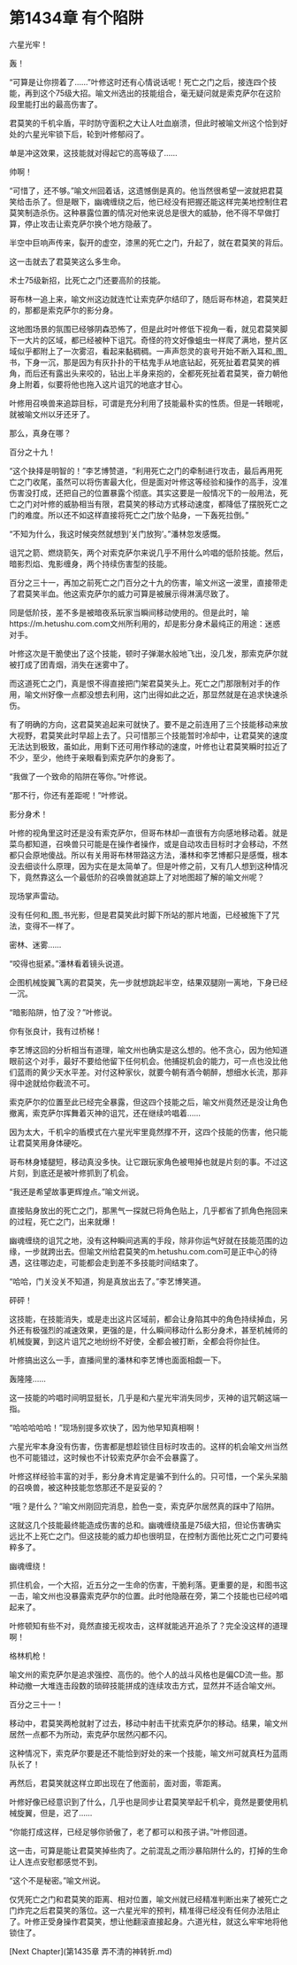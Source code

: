 # 第1434章 有个陷阱

六星光牢！

轰！

“可算是让你捞着了……”叶修这时还有心情说话呢！死亡之门之后，接连四个技能，再到这个75级大招。喻文州选出的技能组合，毫无疑问就是索克萨尔在这阶段里能打出的最高伤害了。

君莫笑的千机伞盾，平时防守面积之大让人吐血崩溃，但此时被喻文州这个恰到好处的六星光牢锁下后，轮到叶修郁闷了。

单是冲这效果，这技能就对得起它的高等级了……

帅啊！

“可惜了，还不够。”喻文州回着话，这遗憾倒是真的。他当然很希望一波就把君莫笑给击杀了。但是眼下，幽魂缠绕之后，他已经没有把握还能这样完美地控制住君莫笑制造杀伤。这种暴露位置的情况对他来说总是很大的威胁，他不得不早做打算，停止攻击让索克萨尔换个地方隐蔽了。

半空中巨响声传来，裂开的虚空，漆黑的死亡之门，升起了，就在君莫笑的背后。

这一击就去了君莫笑这么多生命。

术士75级新招，比死亡之门还要高阶的技能。

哥布林一追上来，喻文州这边就连忙让索克萨尔结印了，随后哥布林追，君莫笑赶的，那都是索克萨尔的影分身。

这地图场景的氛围已经够阴森恐怖了，但是此时叶修低下视角一看，就见君莫笑脚下一大片的区域，都已经被种下诅咒。奇怪的符文好像蛆虫一样爬了满地，整片区域似乎都附上了一次雾沼，看起来黏稠稠。一声声怨灵的哀号开始不断入耳和_图_书，下身一沉，那是因为有灰扑扑的干枯鬼手从地底钻起，死死扯着君莫笑的裤角，而后还有露出头来咬的，钻出上半身来抱的，全都死死扯着君莫笑，奋力朝他身上附着，似要将他也拖入这片诅咒的地底才甘心。

叶修用召唤兽来追踪目标，可谓是充分利用了技能最朴实的性质。但是一转眼呢，就被喻文州以牙还牙了。

那么，真身在哪？

百分之十九！

“这个抉择是明智的！”李艺博赞道，“利用死亡之门的牵制进行攻击，最后再用死亡之门收尾，虽然可以将伤害最大化，但是面对叶修这等经验和操作的高手，没准伤害没打成，还把自己的位置暴露个彻底。其实这要是一般情况下的一般用法，死亡之门对叶修的威胁相当有限，君莫笑的移动方式移动速度，都降低了摆脱死亡之门的难度。所以还不如这样直接将死亡之门放个贴身，一下轰死拉倒。”

“不知为什么，我这时候突然就想到‘关门放狗’。”潘林忽发感慨。

诅咒之箭、燃烧箭矢，两个对索克萨尔来说几乎不用什么吟唱的低阶技能。然后，暗影烈焰、鬼影缠身，两个持续伤害型的技能。

百分之三十一，再加之前死亡之门百分之十九的伤害，喻文州这一波里，直接带走了君莫笑半血。他这索克萨尔的威力可算是被展示得淋漓尽致了。

同是低阶技，差不多是被暗夜系玩家当瞬间移动使用的。但是此时，喻https://m.hetushu.com.com文州所利用的，却是影分身术最纯正的用途：迷惑对手。

叶修这次是干脆使出了这个技能，顿时子弹潮水般地飞出，没几发，那索克萨尔就被打成了团青烟，消失在迷雾中了。

而这道死亡之门，真是恨不得直接把门架君莫笑头上。死亡之门那限制对手的作用，喻文州好像一点都没想去利用，这门出得如此之近，那显然就是在追求快速杀伤。

有了明确的方向，这君莫笑追起来可就快了。要不是之前连用了三个技能移动来放大视野，君莫笑此时早超上去了。只可惜那三个技能暂时冷却中，让君莫笑的速度无法达到极致，虽如此，用剩下还可用作移动的速度，叶修也让君莫笑瞬时拉近了不少，至少，他终于亲眼看到索克萨尔的身影了。

“我做了一个致命的陷阱在等你。”叶修说。

“那不行，你还有差距呢！”叶修说。

影分身术！

叶修的视角里这时还是没有索克萨尔，但哥布林却一直很有方向感地移动着。就是菜鸟都知道，召唤兽只可能是在操作者操作，或是自动攻击目标时才会移动，不然都只会原地傻战。所以有关用哥布林带路这方法，潘林和李艺博都只是感慨，根本没去细谈什么原理，因为实在是太简单了。但是叶修之前，又有几人想到这种情况下，竟然靠这么一个最低阶的召唤兽就追踪上了对地图超了解的喻文州呢？

现场掌声雷动。

没有任何和_图_书光影，但是君莫笑此时脚下所站的那片地面，已经被施下了咒法，变得不一样了。

密林、迷雾……

“咬得也挺紧。”潘林看着镜头说道。

企图机械旋翼飞离的君莫笑，先一步就想跳起半空，结果双腿刚一离地，下身已经一沉。

“暗影陷阱，怕了没？”叶修说。

你有张良计，我有过桥梯！

李艺博这回的分析相当有道理，喻文州也确实是这么想的。他不贪心，因为他知道眼前这个对手，最好不要给他留下任何机会。他捕捉机会的能力，可一点也没比他们蓝雨的黄少天水平差。对付这种家伙，就要今朝有酒今朝醉，想细水长流，那非得中途就给你截流不可。

索克萨尔的位置至此已经完全暴露，但这四个技能之后，喻文州竟然还是没让角色撤离，索克萨尔挥舞着灭神的诅咒，还在继续吟唱着……

因为太大，千机伞的盾模式在六星光牢里竟然撑不开，这四个技能的伤害，他只能让君莫笑用身体硬吃。

哥布林身矮腿短，移动真没多快。让它跟玩家角色被甩掉也就是片刻的事。不过这片刻，到底还是被叶修抓到了机会。

“我还是希望故事更辉煌点。”喻文州说。

直接贴身放出的死亡之门，那黑气一探就已将角色贴上，几乎都省了抓角色拖回来的过程，死亡之门，出来就爆！

幽魂缠绕的诅咒之地，没有这种瞬间逃离的手段，除非你运气好就在技能范围的边缘，一步就跨出去。但喻文州给君莫笑的m.hetushu.com.com可是正中心的待遇，这往哪边走，可能都会走到差不多技能时间结束了。

“哈哈，门关没关不知道，狗是真放出去了。”李艺博笑道。

砰砰！

这技能，在技能消失，或是走出这片区域前，都会让身陷其中的角色持续掉血，另外还有极强烈的减速效果，更强的是，什么瞬间移动什么影分身术，甚至机械师的机械旋翼，到这片诅咒之地纷纷不好使，全都会被打断，全都会将你扯住。

叶修搞出这么一手，直播间里的潘林和李艺博也面面相觑一下。

轰隆隆……

这一技能的吟唱时间明显挺长，几乎是和六星光牢消失同步，灭神的诅咒朝这端一指。

“哈哈哈哈哈！”现场别提多欢快了，因为他早知真相啊！

六星光牢本身没有伤害，伤害都是想趁锁住目标时攻击的。这样的机会喻文州当然也不可能错过，这时候也不计较索克萨尔会不会暴露了。

叶修这样经验丰富的对手，影分身术肯定是骗不到什么的。只可惜，一个呆头呆脑的召唤兽，被这种技能忽悠那还不是妥妥的？

“哦？是什么？”喻文州刚回完消息，脸色一变，索克萨尔居然真的踩中了陷阱。

这就这几个技能最终能造成伤害的总和。幽魂缠绕虽是75级大招，但论伤害确实远比不上死亡之门。但这技能的威力却也很明显，在控制方面他比死亡之门可要纯粹多了。

幽魂缠绕！

抓住机会，一个大招，近五分之一生命的伤害，干脆利落。更重要的是，和图书这一击，喻文州也没暴露索克萨尔的位置。此时他隐蔽在旁，第二个技能也已经吟唱起来了。

叶修顿知有些不对，竟然直接无视攻击，这样就能逃开追杀了？完全没这样的道理啊！

格林机枪！

喻文州的索克萨尔是追求强控、高伤的。他个人的战斗风格也是偏CD流一些。那种动撤一大堆连击段数的琐碎技能拼成的连续攻击方式，显然并不适合喻文州。

百分之三十一！

移动中，君莫笑两枪就射了过去，移动中射击干扰索克萨尔的移动。结果，喻文州居然一点都不为所动，索克萨尔居然闪都不闪。

这种情况下，索克萨尔要是还不能恰到好处的来一个技能，喻文州可就真枉为蓝雨队长了！

再然后，君莫笑就这样立即出现在了他面前，面对面，零距离。

叶修好像已经意识到了什么，几乎也是同步让君莫笑举起千机伞，竟然是要使用机械旋翼，但是，迟了……

“你能打成这样，已经足够你骄傲了，老了都可以和孩子讲。”叶修回道。

这一击，可算是能让君莫笑掉些肉了。之前混乱之雨沙暴陷阱什么的，打掉的生命让人连点安慰都感觉不到。

“这个不是秘密。”喻文州说。

仅凭死亡之门和君莫笑的距离、相对位置，喻文州就已经精准判断出来了被死亡之门炸完之后君莫笑的落位。这一六星光牢的预判，精准得已经没有任何办法阻止了。叶修正受身操作君莫笑，想让他翻滚直接起身。六道光柱，就这么牢牢地将他锁住了。



[Next Chapter](第1435章 弄不清的神转折.md)